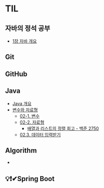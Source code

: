 # TIL

## 자바의 정석 공부
- [1장 자바 개요](https://github.com/minebean0502/TIL/blob/main/%EC%9E%90%EB%B0%94%EC%9D%98%EC%A0%95%EC%84%9D/1%EC%9E%A5/1%EC%9E%A5_Before_%EC%9E%90%EB%B0%94.md)

## Git

## GitHub

## Java
- [Java 개요]()
- [변수와 자료형]()
  - [02-1. 변수]()
  - [02-2. 자료형]()
    - [배열과 리스트의 정렬 회고 - 백준 2750](https://www.notion.so/2-2750-e5d36c93234248f5a2c0349207012e05)
  - [02.3. 데이터 입력받기]()

## Algorithm
-

## 💡❗️✔Spring Boot